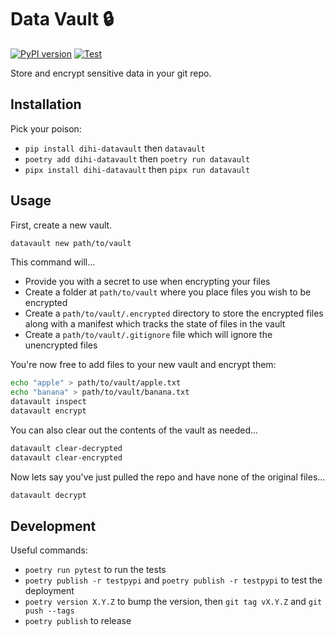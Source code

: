 # Data Vault 🔒

[![PyPI version](https://badge.fury.io/py/dihi-datavault.svg)](https://badge.fury.io/py/dihi-datavault)
[![Test](https://github.com/dihi/datavault/actions/workflows/test.yml/badge.svg)](https://github.com/dihi/datavault/actions/workflows/test.yml)

Store and encrypt sensitive data in your git repo.

## Installation

Pick your poison:

 - `pip install dihi-datavault` then `datavault`
 - `poetry add dihi-datavault` then `poetry run datavault`
 - `pipx install dihi-datavault` then `pipx run datavault`

## Usage

First, create a new vault.

```bash
datavault new path/to/vault
```

This command will...

  - Provide you with a secret to use when encrypting your files
  - Create a folder at `path/to/vault` where you place files you wish to be encrypted
  - Create a `path/to/vault/.encrypted` directory to store the encrypted files along with a manifest which tracks the state of files in the vault
  - Create a `path/to/vault/.gitignore` file which will ignore the unencrypted files

You're now free to add files to your new vault and encrypt them:

```bash
echo "apple" > path/to/vault/apple.txt
echo "banana" > path/to/vault/banana.txt
datavault inspect
datavault encrypt
```

You can also clear out the contents of the vault as needed...

```bash
datavault clear-decrypted
datavault clear-encrypted
```

Now lets say you've just pulled the repo and have none of the original files...

```bash
datavault decrypt
```

## Development

Useful commands:

 - `poetry run pytest` to run the tests
 - `poetry publish -r testpypi` and `poetry publish -r testpypi` to test the deployment
 - `poetry version X.Y.Z` to bump the version, then `git tag vX.Y.Z` and `git push --tags`
 - `poetry publish` to release
